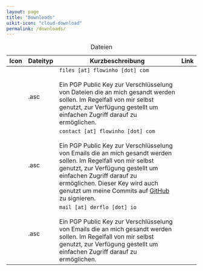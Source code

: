 ```yaml
---
layout: page
title: "Downloads"
uikit-icon: "cloud-download"
permalink: /downloads/
---
```


<table class="uk-table uk-table-small uk-table-justify">
    <caption>Dateien</caption>
    <thead>
        <tr>
            <th>Icon</th>
            <th>Dateityp</th>
            <th>Kurzbeschreibung</th>
            <th>Link</th>
        </tr>
    </thead>
    <tbody>
        <tr>
            <td><span uk-icon="unlock"></span></td>
            <td>.asc</td>
            <td>
            <code>files [at] flowinho [dot] com</code><br /><br />
            Ein PGP Public Key zur Verschlüsselung von <emph>Dateien</emph> die an mich gesandt werden sollen. Im Regelfall von mir selbst genutzt, zur Verfügung gestellt um einfachen Zugriff darauf zu ermöglichen.</td>
            <td><a href="/downloads/gpg-public-key-Files-for-Flowinho-(C47B8A38).asc"><span uk-icon="cloud-download"></a></td>
        </tr>
        <tr>
            <td><span uk-icon="unlock"></span></td>
            <td>.asc</td>
            <td>
            <code>contact [at] flowinho [dot] com</code><br /><br />
            Ein PGP Public Key zur Verschlüsselung von <emph>Emails</emph> die an mich gesandt werden sollen. Im Regelfall von mir selbst genutzt, zur Verfügung gestellt um einfachen Zugriff darauf zu ermöglichen. Dieser Key wird auch genutzt um meine Commits auf <a href="https://github.com/flowinho/">GitHub</a> zu signieren.</td>
            <td><a href="/downloads/gpg-public-key-contact-at-flowinho-(925854D4).asc"><span uk-icon="cloud-download"></a></td>
        </tr>
        <tr>
            <td><span uk-icon="unlock"></span></td>
            <td>.asc</td>
            <td>
            <code>mail [at] derflo [dot] io</code><br /><br />
            Ein PGP Public Key zur Verschlüsselung von <emph>Emails</emph> die an mich gesandt werden sollen. Im Regelfall von mir selbst genutzt, zur Verfügung gestellt um einfachen Zugriff darauf zu ermöglichen.</td>
            <td><a href="/downloads/gpg-public-key-mail-at-derflo-io.asc"><span uk-icon="cloud-download"></a></td>
        </tr>
    </tbody>
</table>